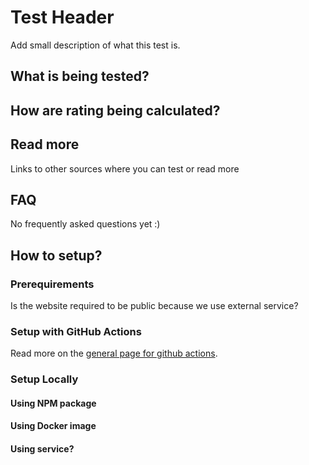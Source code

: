# Test Header

Add small description of what this test is.


## What is being tested?


## How are rating being calculated?

## Read more

Links to other sources where you can test or read more

## FAQ

No frequently asked questions yet :)

## How to setup?

### Prerequirements

Is the website required to be public because we use external service?

### Setup with GitHub Actions

Read more on the [general page for github actions](../getting-started-github-actions.md).

### Setup Locally

#### Using NPM package

#### Using Docker image

#### Using service?




